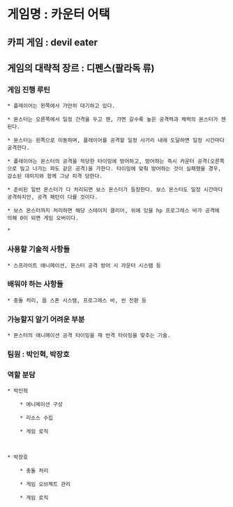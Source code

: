 # 게임명 : 카운터 어택

## 카피 게임 : devil eater

## 게임의 대략적 장르 : 디펜스(팔라독 류)

### 게임 진행 루틴

	* 플레이어는 왼쪽에서 가만히 대기하고 있다.

	* 몬스터는 오른쪽에서 일정 간격을 두고 젠, 가면 갈수록 높은 공격력과 체력의 몬스터가 젠 된다.

	* 몬스터는 왼쪽으로 이동하며, 플레이어를 공격할 일정 사거리 내에 도달하면 일정 시간마다 공격한다.

	* 플레이어는 몬스터의 공격을 적당한 타이밍에 방어하고, 방어하는 즉시 카운터 공격(오른쪽으로 밀고 나가는 파도 같은 공격)을 가한다. 타이밍에 맞춰 방어하는 것이 실패했을 경우, 감소된 데미지와 함께 그냥 피격 당한다.

	* 준비된 일반 몬스터가 다 처리되면 보스 몬스터가 등장한다. 보스 몬스터도 일정 시간마다 공격하지만, 공격 패턴이 다를 것이다.

	* 보스 몬스터까지 처리하면 해당 스테이지 클리어, 위에 있을 hp 프로그레스 바가 공격에 의해 0이 되면 게임 오버이다.

	* 

### 사용할 기술적 사항들

	* 스프라이트 애니메이션, 몬스터 공격 방어 시 카운터 시스템 등

 

### 배워야 하는 사항들

	* 충돌 처리, 몹 스폰 시스템, 프로그레스 바, 씬 전환 등

 

### 가능할지 알기 어려운 부분

	* 몬스터의 애니메이션 공격 타이밍을 재 반격 타이밍을 맞추는 기술.

### 팀원 : 박인혁, 박장호

### 역할 분담

	* 박인혁

		* 애니메이션 구성

		* 리소스 수집

		* 게임 로직

 

	* 박장호

		* 충돌 처리

		* 게임 오브젝트 관리

		* 게임 로직